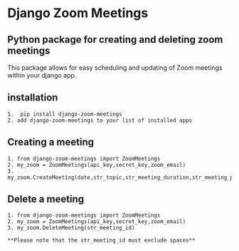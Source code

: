 # Django Zoom Meetings


## Python package for creating and deleting zoom meetings
This package allows for easy scheduling and updating of Zoom meetings within your django app.


## installation
```
1.  pip install django-zoom-meetings
2. add django-zoom-meetings to your list of installed apps
```


## Creating a meeting
```
1. from django-zoom-meetings import ZoomMeetings
2. my_zoom = ZoomMeetings(api_key,secret_key,zoom_email)
3. my_zoom.CreateMeeting(date,str_topic,str_meeting_duration,str_meeting_password)
```

## Delete a meeting
```
1. from django-zoom-meetings import ZoomMeetings
2. my_zoom = ZoomMeetings(api_key,secret_key,zoom_email)
3. my_zoom.DeleteMeeting(str_meeting_id)

**Please note that the str_meeting_id must exclude spaces**
```